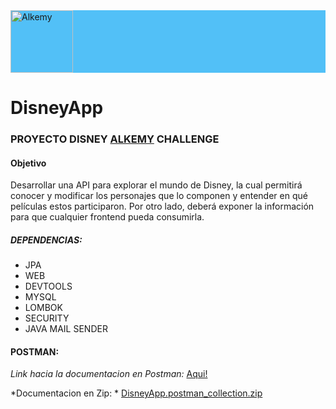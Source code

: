 <div style="background-color: rgb(82,192,247); display: flex;">
<img style="height: 100px" src="https://www.alkemy.org/logo512.png" alt="Alkemy">
</div>

# DisneyApp 




### PROYECTO DISNEY [ALKEMY](https://www.alkemy.org/ "ALKEMY") CHALLENGE

#### Objetivo
Desarrollar una API para explorar el mundo de Disney, la cual permitirá conocer y modificar los personajes que lo componen y entender en qué películas estos participaron. Por otro lado, deberá exponer la información para que cualquier frontend pueda consumirla.



##### DEPENDENCIAS:
- JPA
- WEB
- DEVTOOLS
- MYSQL
- LOMBOK
- SECURITY
- JAVA MAIL SENDER

#### POSTMAN:
*Link hacia la documentacion en Postman:* [Aqui!](https://documenter.getpostman.com/view/20065654/UVsQr3ch "Aqui!")

*Documentacion en Zip: *
[DisneyApp.postman_collection.zip](https://github.com/NoviceYh/DisneyApp/files/8312778/DisneyApp.postman_collection.zip)
